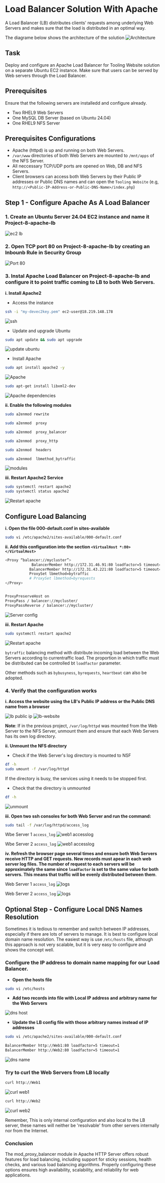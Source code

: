 # Load Balancer Solution With Apache

A Load Balancer (LB) distributes clients' requests among underlying Web Servers and makes sure that the load is distributed in an optimal way.

The diagrame below shows the architecture of the solution
![Architecture](./images/architecture-diag.png)

## Task
Deploy and configure an Apache Load Balancer for Tooling Website solution on a separate Ubuntu EC2 instance. Make sure that users can be served by Web servers through the Load Balancer.

## Prerequisites

Ensure that the following servers are installedd and configure already.

- Two RHEL9 Web Servers
- One MySQL DB Server (based on Ubuntu 24.04)
- One RHEL9 NFS Server

## Prerequisites Configurations

- Apache (httpd) is up and running on both Web Servers.
- ```/var/www``` directories of both Web Servers are mounted to ```/mnt/apps``` of the NFS Server.
- All neccessary TCP/UDP ports are opened on Web, DB and NFS Servers.
- Client browsers can access both Web Servers by their Public IP addresses or Public DNS names and can open the ```Tooling Website``` (e.g, ```http://<Public-IP-Address-or-Public-DNS-Name>/index.php```)

## Step 1 - Configure Apache As A Load Balancer

### 1. Create an Ubuntu Server 24.04 EC2 instance and name it Project-8-apache-lb

![ec2 lb](./images/ec2-lb-detail.png)

### 2. Open TCP port 80 on Project-8-apache-lb by creating an Inbounb Rule in Security Group

![Port 80](./images/lb-security-rule.png)

### 3. Instal Apache Load Balancer on Project-8-apache-lb and configure it to point traffic coming to LB to both Web Servers.

__i. Install Apache2__

- Access the instance

```bash
ssh -i "my-devec2key.pem" ec2-user@18.219.148.178
```
![ssh](./images/ssh-lb.png)

- Update and upgrade Ubuntu

```bash
sudo apt update && sudo apt upgrade
```
![update ubuntu](./images/update-upgrade-lb.png)

- Install Apache

```bash
sudo apt install apache2 -y
```
![Apache](./images/install-apache.png)

```bash
sudo apt-get install libxml2-dev
```
![Apache dependencies](./images/install-dependencies.png)

__ii. Enable the following modules__

```bash
sudo a2enmod rewrite

sudo a2enmod  proxy

sudo a2enmod  proxy_balancer

sudo a2enmod  proxy_http

sudo a2enmod  headers

sudo a2enmod  lbmethod_bytraffic
```
![modules](./images/enable-modules.png)

__iii. Restart Apache2 Service__

```bash
sudo systemctl restart apache2
sudo systemctl status apache2
```
![Restart apache](./images/restart-apache.png)

## Configure Load Balancing

__i. Open the file 000-default.conf in sites-available__

```bash
sudo vi /etc/apache2/sites-available/000-default.conf
```
__ii. Add this configuration into the section ```<VirtualHost *:80>  </VirtualHost>```__

```bash
<Proxy “balancer://mycluster”>
            BalancerMember http://172.31.46.91:80 loadfactor=5 timeout=1
           BalancerMember http://172.31.43.221:80 loadfactor=5 timeout=1
           ProxySet lbmethod=bytraffic
           # ProxySet lbmethod=byrequests
</Proxy>


ProxyPreserveHost on
ProxyPass / balancer://mycluster/
ProxyPassReverse / balancer://mycluster/
```
![Server config](./images/apache-server-config.png)

__iii. Restart Apache__

```bash
sudo systemctl restart apache2
```
![Restart apache](./images/restart-apache-status.png)

```bytraffic``` balancing method with distribute incoming load between the Web Servers according to currentraffic load. The proportion in which traffic must be distributed can be controlled bt ```loadfactor``` parameter.

Other methods such as ```bybusyness```, ```byrequests```, ```heartbeat``` can also be adopted.


### 4. Verify that the configuration works

__i. Access the website using the LB's Public IP address or the Public DNS name from a browser__

![lb public ip](./images/lb-public-ip.png)
![lb-website](./images/lb-wesite.png)

__Note__: If in the previous project, ```/var/log/httpd``` was mounted from the Web Server to the NFS Server, unmount them and ensure that each Web Servers has its own log directory.

__ii. Unmount the NFS directory__

- Check if the Web Server's log directory is mounted to NSF

```bash
df -h
sudo umount -f /var/log/httpd
```
If the directory is busy, the services using it needs to be stopped first.

- Check that the directory is unmounted
```bash
df -h
```
![unmount](./images/unmount.png)

__iii. Open two ssh consoles for both Web Server and run the command:__

```bash
sudo tail -f /var/log/httpd/access_log
```
Wbe Server 1 ```access_log```
![web1 accesslog](./images/access-log-web1-1.png)

Wbe Server 2 ```access_log```
![web1 accesslog](./images/access-log-web2-1.png)

__iv. Refresh the browser page several times and ensure both Web Servers receive HTTP and GET requests. New records must apear in each web server log files. The number of request to each servers will be approximately the same since ```loadfactor``` is set to the same value for both servers. This means that traffic will be evenly distributed between them__.

Web Server 1 ```access_log```
![logs](./images/access-log-web1-2.png)

Web Server 2 ```access_log```
![logs](./images/access-log-web2-2.png)


## Optional Step - Configure Local DNS Names Resolution

Sometimes it is tedious to remember and switch between IP addresses, especially if there are lots of servers to manage. It is best to configure local domain name resolution. The easiest way is use ```/etc/hosts``` file, although this approach is not very scalable, but it is very easy to configure and shows the concept well.

### Configure the IP address to domain name mapping for our Load Balancer.

- __Open the hosts file__

```bash
sudo vi /etc/hosts
```

- __Add two records into file with Local IP address and arbitrary name for the Web Servers__

![dns host](./images/dns-hosts.png)

- __Update the LB config file with those arbitrary names instead of IP addresses__

```bash
sudo vi /etc/apache2/sites-available/000-default.conf
```
```bash
BalancerMember http://Web1:80 loadfactor=5 timeout=1
BalancerMember http://Web2:80 loadfactor=5 timeout=1
```
![dns name](./images/dns-apache-config.png)


### Try to curl the Web Servers from LB locally

```bash
curl http://Web1
```
![curl web1](./images/curl-web1.png)

```bash
curl http://Web2
```
![curl web2](./images/curl-web2.png)


Remember, This is only internal configuration and also local to the LB server, these names will neither be 'resolvable' from other servers internally nor from the Internet.


### Conclusion

The mod_proxy_balancer module in Apache HTTP Server offers robust features for load balancing, including support for sticky sessions, health checks, and various load balancing algorithms. Properly configuring these options ensures high availability, scalability, and reliability for web applications.

